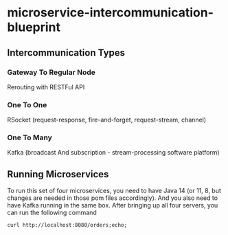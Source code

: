 # microservice-intercommunication-blueprint

## Intercommunication Types

### Gateway To Regular Node

Rerouting with RESTFul API 

### One To One 

RSocket (request-response, fire-and-forget, request-stream, channel)

### One To Many 

Kafka (broadcast And subscription - stream-processing software platform)

## Running Microservices

To run this set of four microservices, you need to have Java 14 (or 11, 8, but changes are needed in those pom files accordingly). And you also need to have Kafka running in the same box. After bringing up all four servers, you can run the following command
```
curl http://localhost:8080/orders;echo;
```


